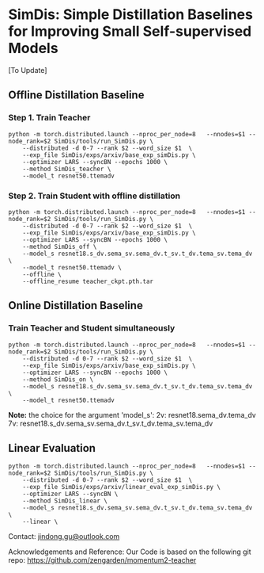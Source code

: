
# SimDis: Simple Distillation Baselines for Improving Small Self-supervised Models

[To Update]

## Offline Distillation Baseline
### Step 1. Train Teacher
```
python -m torch.distributed.launch --nproc_per_node=8	--nnodes=$1 --node_rank=$2 SimDis/tools/run_SimDis.py \
	--distributed -d 0-7 --rank $2 --word_size $1  \
	--exp_file SimDis/exps/arxiv/base_exp_simDis.py \
	--optimizer LARS --syncBN --epochs 1000 \ 
	--method SimDis_teacher \
	--model_t resnet50.ttemadv
```
### Step 2. Train Student with offline distillation
```
python -m torch.distributed.launch --nproc_per_node=8	--nnodes=$1 --node_rank=$2 SimDis/tools/run_SimDis.py \
	--distributed -d 0-7 --rank $2 --word_size $1  \
  	--exp_file SimDis/exps/arxiv/base_exp_simDis.py \
	--optimizer LARS --syncBN --epochs 1000 \ 
  	--method SimDis_off \
  	--model_s resnet18.s_dv.sema_sv.sema_dv.t_sv.t_dv.tema_sv.tema_dv \
	--model_t resnet50.ttemadv \
  	--offline \
  	--offline_resume teacher_ckpt.pth.tar
```

## Online Distillation Baseline
### Train Teacher and Student simultaneously
```
python -m torch.distributed.launch --nproc_per_node=8	--nnodes=$1 --node_rank=$2 SimDis/tools/run_SimDis.py \
	--distributed -d 0-7 --rank $2 --word_size $1  \
  	--exp_file SimDis/exps/arxiv/base_exp_simDis.py \
	--optimizer LARS --syncBN --epochs 1000 \
  	--method SimDis_on \
  	--model_s resnet18.s_dv.sema_sv.sema_dv.t_sv.t_dv.tema_sv.tema_dv \
	--model_t resnet50.ttemadv
```

**Note:** the choice for the argument 'model_s':
2v: resnet18.sema_dv.tema_dv
7v: resnet18.s_dv.sema_sv.sema_dv.t_sv.t_dv.tema_sv.tema_dv

## Linear Evaluation
```
python -m torch.distributed.launch --nproc_per_node=8	--nnodes=$1 --node_rank=$2 SimDis/tools/run_SimDis.py \
	--distributed -d 0-7 --rank $2 --word_size $1  \
  	--exp_file SimDis/exps/arxiv/linear_eval_exp_simDis.py \
	--optimizer LARS --syncBN \
  	--method SimDis_linear \
  	--model_s resnet18.s_dv.sema_sv.sema_dv.t_sv.t_dv.tema_sv.tema_dv \
	--linear \
```

Contact: jindong.gu@outlook.com

Acknowledgements and Reference: 
Our Code is based on the following git repo: https://github.com/zengarden/momentum2-teacher

